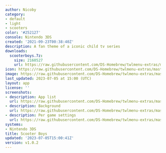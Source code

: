 ```yaml
---
author: Nicoby
category:
- default
- light
- scooters
color: '#252127'
console: Nintendo 3DS
created: '2021-09-23T00:38:40Z'
description: A fan theme of a iconic child tv series
downloads:
  scooterboys.7z:
    size: 2160527
    url: https://raw.githubusercontent.com/DS-Homebrew/twlmenu-extras/master/_nds/TWiLightMenu/3dsmenu/themes/scooterboys.7z
icon: https://raw.githubusercontent.com/DS-Homebrew/twlmenu-extras/master/_nds/TWiLightMenu/3dsmenu/themes/meta/scooterboys/icon.png
image: https://raw.githubusercontent.com/DS-Homebrew/twlmenu-extras/master/_nds/TWiLightMenu/3dsmenu/themes/meta/scooterboys/icon.png
last_updated: 2023-07-05 at 15:00 (UTC)
layout: app
license: ''
screenshots:
- description: App list
  url: https://raw.githubusercontent.com/DS-Homebrew/twlmenu-extras/master/_nds/TWiLightMenu/3dsmenu/themes/meta/scooterboys/screenshots/app-list.png
- description: Background
  url: https://raw.githubusercontent.com/DS-Homebrew/twlmenu-extras/master/_nds/TWiLightMenu/3dsmenu/themes/meta/scooterboys/screenshots/background.png
- description: Per game settings
  url: https://raw.githubusercontent.com/DS-Homebrew/twlmenu-extras/master/_nds/TWiLightMenu/3dsmenu/themes/meta/scooterboys/screenshots/per-game-settings.png
systems:
- Nintendo 3DS
title: Scooter Boys
updated: '2023-07-05T15:00:41Z'
version: v1.0.2
---
```

